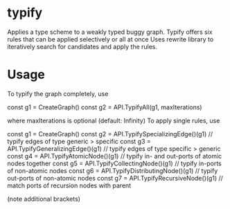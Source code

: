 # **typify**
Applies a type scheme to a weakly typed buggy graph.
Typify offers six rules that can be applied selectively or all at once
Uses rewrite library to iteratively search for candidates and apply the rules.

# **Usage**

To typify the graph completely, use

const g1 = CreateGraph()
const g2 = API.TypifyAll(g1, maxIterations)

where maxIterations is optional (default: Infinity)
To apply single rules, use

const g1 = CreateGraph()
const g2 = API.TypifySpecializingEdge()(g1) // typify edges of type generic > specific
const g3 = API.TypifyGeneralizingEdge()(g1) // typify edges of type specific > generic
const g4 = API.TypifyAtomicNode()(g1) // typify in- and out-ports of atomic nodes together
const g5 = API.TypifyCollectingNode()(g1) // typify in-ports of non-atomic nodes
const g6 = API.TypifyDistributingNode()(g1) // typify out-ports of non-atomic nodes
const g7 = API.TypifyRecursiveNode()(g1) // match ports of recursion nodes with parent

(note additional brackets)
